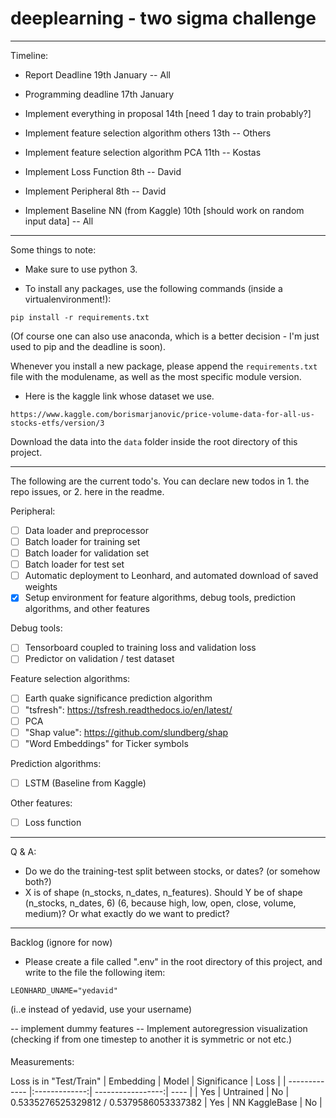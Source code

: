 # deeplearning - two sigma challenge

-----

Timeline:

- Report Deadline 19th January -- All
- Programming deadline 17th January
- Implement everything in proposal 14th [need 1 day to train probably?]

- Implement feature selection algorithm others 13th -- Others
- Implement feature selection algorithm PCA 11th -- Kostas
- Implement Loss Function 8th -- David
- Implement Peripheral 8th -- David
- Implement Baseline NN (from Kaggle) 10th [should work on random input data] -- All

-----
Some things to note:

- Make sure to use python 3.


- To install any packages, use the following commands (inside a virtualenvironment!):
 
 ```
 pip install -r requirements.txt
 ```
 
 (Of course one can also use anaconda, which is a better decision - I'm just used to pip and the deadline is soon).
 
 Whenever you install a new package, please append the `requirements.txt` 
 file with the modulename, as well as the most specific module version.

- Here is the kaggle link whose dataset we use.
```
https://www.kaggle.com/borismarjanovic/price-volume-data-for-all-us-stocks-etfs/version/3
```
Download the data into the `data` folder inside the root directory of this project.
 
-----


The following are the current todo's.
You can declare new todos in 1. the repo issues, or 2. here in the readme.

Peripheral:
- [ ] Data loader and preprocessor
- [ ] Batch loader for training set
- [ ] Batch loader for validation set
- [ ] Batch loader for test set
- [ ] Automatic deployment to Leonhard, and automated download of saved weights
- [x] Setup environment for feature algorithms, debug tools, prediction algorithms, and other features

Debug tools:
- [ ] Tensorboard coupled to training loss and validation loss
- [ ] Predictor on validation / test dataset

Feature selection algorithms:
- [ ] Earth quake significance prediction algorithm
- [ ] "tsfresh": https://tsfresh.readthedocs.io/en/latest/
- [ ] PCA
- [ ] "Shap value": https://github.com/slundberg/shap
- [ ] "Word Embeddings" for Ticker symbols

Prediction algorithms:
- [ ] LSTM (Baseline from Kaggle)

Other features:
- [ ] Loss function



---- 
Q & A:

- Do we do the training-test split between stocks, or dates? (or somehow both?)
- X is of shape (n_stocks, n_dates, n_features). 
Should Y be of shape (n_stocks, n_dates, 6) (6, because high, low, open, close, volume, medium)? 
Or what exactly do we want to predict?


----
Backlog (ignore for now)

- Please create a file called ".env" in the root directory of this project,
and write to the file the following item:
 
 ```
LEONHARD_UNAME="yedavid"
 ```
 (i..e instead of yedavid, use your username)
 
-- implement dummy features
-- Implement autoregression visualization (checking if from one timestep to another it is symmetric or not etc.)





#### 

Measurements:

Loss is in "Test/Train"
| Embedding     | Model         | Significance      | Loss |
| ------------- |:-------------:| -----------------:| ---- |
| Yes           | Untrained     | No                | 0.5335276525329812 / 0.5379586053337382
| Yes           | NN KaggleBase | No                |